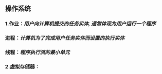 ## 操作系统
### 1.**作业**：*用户向计算机提交的任务实体, 通常体现为用户运行一个程序*
###   **进程**：*计算机为了完成用户任务实体而设置的执行实体*
###   **线程**：*程序执行流的最小单元*
### 2.**虚拟存储器**：

